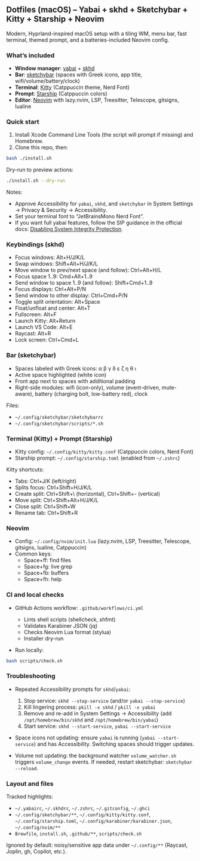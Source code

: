 ## Dotfiles (macOS) – Yabai + skhd + Sketchybar + Kitty + Starship + Neovim

Modern, Hyprland-inspired macOS setup with a tiling WM, menu bar, fast terminal, themed prompt, and a batteries-included Neovim config.

### What’s included

- **Window manager**: [yabai](https://github.com/koekeishiya/yabai) + [skhd](https://github.com/koekeishiya/skhd)
- **Bar**: [sketchybar](https://github.com/FelixKratz/SketchyBar) (spaces with Greek icons, app title, wifi/volume/battery/clock)
- **Terminal**: [Kitty](https://sw.kovidgoyal.net/kitty/) (Catppuccin theme, Nerd Font)
- **Prompt**: [Starship](https://starship.rs/) (Catppuccin colors)
- **Editor**: [Neovim](https://neovim.io/) with lazy.nvim, LSP, Treesitter, Telescope, gitsigns, lualine

### Quick start

1) Install Xcode Command Line Tools (the script will prompt if missing) and Homebrew.
2) Clone this repo, then:

```bash
bash ./install.sh
```

Dry-run to preview actions:

```bash
./install.sh --dry-run
```

Notes:
- Approve Accessibility for `yabai`, `skhd`, and `sketchybar` in System Settings → Privacy & Security → Accessibility.
- Set your terminal font to “JetBrainsMono Nerd Font”.
- If you want full yabai features, follow the SIP guidance in the official docs: [Disabling System Integrity Protection](https://github.com/koekeishiya/yabai/wiki/Disabling-System-Integrity-Protection).

### Keybindings (skhd)

- Focus windows: Alt+H/J/K/L
- Swap windows: Shift+Alt+H/J/K/L
- Move window to prev/next space (and follow): Ctrl+Alt+H/L
- Focus space 1..9: Cmd+Alt+1..9
- Send window to space 1..9 (and follow): Shift+Cmd+1..9
- Focus displays: Ctrl+Alt+P/N
- Send window to other display: Ctrl+Cmd+P/N
- Toggle split orientation: Alt+Space
- Float/unfloat and center: Alt+T
- Fullscreen: Alt+F
- Launch Kitty: Alt+Return
- Launch VS Code: Alt+E
- Raycast: Alt+R
- Lock screen: Ctrl+Cmd+L

### Bar (sketchybar)

- Spaces labeled with Greek icons: α β γ δ ε ζ η θ ι
- Active space highlighted (white icon)
- Front app next to spaces with additional padding
- Right-side modules: wifi (icon-only), volume (event-driven, mute-aware), battery (charging bolt, low-battery red), clock

Files:
- `~/.config/sketchybar/sketchybarrc`
- `~/.config/sketchybar/scripts/*.sh`

### Terminal (Kitty) + Prompt (Starship)

- Kitty config: `~/.config/kitty/kitty.conf` (Catppuccin colors, Nerd Font)
- Starship prompt: `~/.config/starship.toml` (enabled from `~/.zshrc`)

Kitty shortcuts:
- Tabs: Ctrl+J/K (left/right)
- Splits focus: Ctrl+Shift+H/J/K/L
- Create split: Ctrl+Shift+\ (horizontal), Ctrl+Shift+- (vertical)
- Move split: Ctrl+Shift+Alt+H/J/K/L
- Close split: Ctrl+Shift+W
- Rename tab: Ctrl+Shift+R

### Neovim

- Config: `~/.config/nvim/init.lua` (lazy.nvim, LSP, Treesitter, Telescope, gitsigns, lualine, Catppuccin)
- Common keys:
  - Space+ff: find files
  - Space+fg: live grep
  - Space+fb: buffers
  - Space+fh: help

### CI and local checks

- GitHub Actions workflow: `.github/workflows/ci.yml`
  - Lints shell scripts (shellcheck, shfmt)
  - Validates Karabiner JSON (jq)
  - Checks Neovim Lua format (stylua)
  - Installer dry-run

- Run locally:

```bash
bash scripts/check.sh
```

### Troubleshooting

- Repeated Accessibility prompts for `skhd`/`yabai`:
  1) Stop service: `skhd --stop-service` (and/or `yabai --stop-service`)
  2) Kill lingering process: `pkill -x skhd` / `pkill -x yabai`
  3) Remove and re-add in System Settings → Accessibility (add `/opt/homebrew/bin/skhd` and `/opt/homebrew/bin/yabai`)
  4) Start service: `skhd --start-service`, `yabai --start-service`

- Space icons not updating: ensure `yabai` is running (`yabai --start-service`) and has Accessibility. Switching spaces should trigger updates.

- Volume not updating: the background watcher `volume_watcher.sh` triggers `volume_change` events. If needed, restart sketchybar: `sketchybar --reload`.

### Layout and files

Tracked highlights:
- `~/.yabairc`, `~/.skhdrc`, `~/.zshrc`, `~/.gitconfig`, `~/.ghci`
- `~/.config/sketchybar/**`, `~/.config/kitty/kitty.conf`, `~/.config/starship.toml`, `~/.config/karabiner/karabiner.json`, `~/.config/nvim/**`
- `Brewfile`, `install.sh`, `.github/**`, `scripts/check.sh`

Ignored by default: noisy/sensitive app data under `~/.config/**` (Raycast, Joplin, gh, Copilot, etc.).


